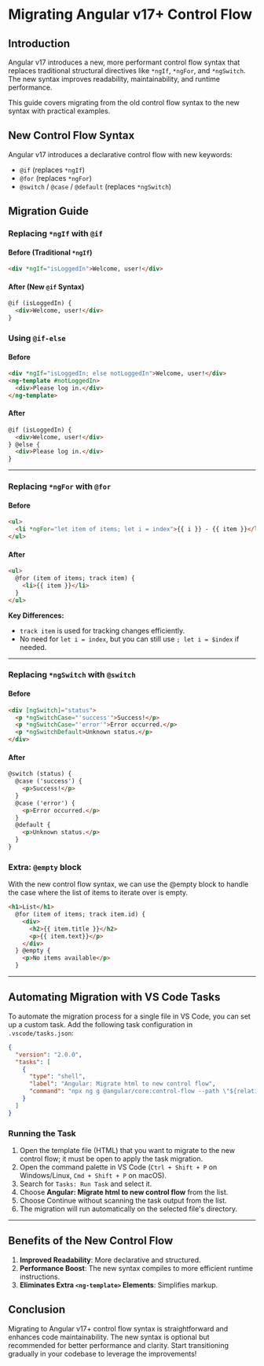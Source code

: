 # Migrating Angular v17+ Control Flow

## Introduction
Angular v17 introduces a new, more performant control flow syntax that replaces traditional structural directives like `*ngIf`, `*ngFor`, and `*ngSwitch`. The new syntax improves readability, maintainability, and runtime performance.

This guide covers migrating from the old control flow syntax to the new syntax with practical examples.

## New Control Flow Syntax
Angular v17 introduces a declarative control flow with new keywords:

- `@if` (replaces `*ngIf`)
- `@for` (replaces `*ngFor`)
- `@switch` / `@case` / `@default` (replaces `*ngSwitch`)

## Migration Guide

### Replacing `*ngIf` with `@if`

#### Before (Traditional `*ngIf`)
```html
<div *ngIf="isLoggedIn">Welcome, user!</div>
```

#### After (New `@if` Syntax)
```html
@if (isLoggedIn) {
  <div>Welcome, user!</div>
}
```

### Using `@if-else`

#### Before
```html
<div *ngIf="isLoggedIn; else notLoggedIn">Welcome, user!</div>
<ng-template #notLoggedIn>
  <div>Please log in.</div>
</ng-template>
```

#### After
```html
@if (isLoggedIn) {
  <div>Welcome, user!</div>
} @else {
  <div>Please log in.</div>
}
```

---

### Replacing `*ngFor` with `@for`

#### Before
```html
<ul>
  <li *ngFor="let item of items; let i = index">{{ i }} - {{ item }}</li>
</ul>
```

#### After
```html
<ul>
  @for (item of items; track item) {
    <li>{{ item }}</li>
  }
</ul>
```

**Key Differences:**
- `track item` is used for tracking changes efficiently.
- No need for `let i = index`, but you can still use `; let i = $index` if needed.

---

### Replacing `*ngSwitch` with `@switch`

#### Before
```html
<div [ngSwitch]="status">
  <p *ngSwitchCase="'success'">Success!</p>
  <p *ngSwitchCase="'error'">Error occurred.</p>
  <p *ngSwitchDefault>Unknown status.</p>
</div>
```

#### After
```html
@switch (status) {
  @case ('success') {
    <p>Success!</p>
  }
  @case ('error') {
    <p>Error occurred.</p>
  }
  @default {
    <p>Unknown status.</p>
  }
}
```

### Extra: `@empty` block

With the new control flow syntax, we can use the @empty block to handle the case where the list of items to iterate over is empty.

```html
<h1>List</h1>
  @for (item of items; track item.id) {
    <div>
      <h2>{{ item.title }}</h2>
      <p>{{ item.text}}</p>
    </div>
  } @empty {
    <p>No items available</p>
  }
```


---

## Automating Migration with VS Code Tasks

To automate the migration process for a single file in VS Code, you can set up a custom task. Add the following task configuration in `.vscode/tasks.json`:

```json
{
  "version": "2.0.0",
  "tasks": [
    {
      "type": "shell",
      "label": "Angular: Migrate html to new control flow",
      "command": "npx ng g @angular/core:control-flow --path \"${relativeFileDirname}\" --format --interactive"
    }
  ]
}
```

### Running the Task
1. Open the template file (HTML) that you want to migrate to the new control flow; it must be open to apply the task migration.
2. Open the command palette in VS Code (`Ctrl + Shift + P` on Windows/Linux, `Cmd + Shift + P` on macOS).
3. Search for `Tasks: Run Task` and select it.
4. Choose **Angular: Migrate html to new control flow** from the list.
5. Choose Continue without scanning the task output from the list.   
6. The migration will run automatically on the selected file's directory.

---

## Benefits of the New Control Flow
1. **Improved Readability**: More declarative and structured.
2. **Performance Boost**: The new syntax compiles to more efficient runtime instructions.
3. **Eliminates Extra `<ng-template>` Elements**: Simplifies markup.

## Conclusion
Migrating to Angular v17+ control flow syntax is straightforward and enhances code maintainability. The new syntax is optional but recommended for better performance and clarity. Start transitioning gradually in your codebase to leverage the improvements!


